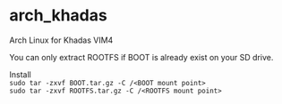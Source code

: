 # arch_khadas
Arch Linux for Khadas VIM4

You can only extract ROOTFS if BOOT is already exist on your SD drive.  



Install  
`sudo tar -zxvf BOOT.tar.gz -C /<BOOT mount point>`  
`sudo tar -zxvf ROOTFS.tar.gz -C /<ROOTFS mount point>`  
